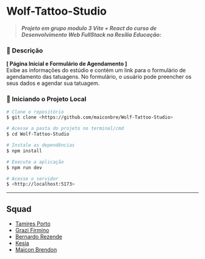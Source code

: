 # Wolf-Tattoo-Studio
> ***Projeto em grupo modulo 3 Vite + React do curso de Desenvolvimento Web FullStack na Resilia Educação:***

### 📑 Descrição

**[ Página Inicial e Formulário de Agendamento ]**\
Exibe as informações do estúdio e contém um link para o formulário de agendamento das tatuagens.
No formulário, o usuário pode preencher os seus dados e agendar sua tatuagem. 


### 🎲 Iniciando o Projeto Local

```bash
# Clone o repositório
$ git clone <https://github.com/maiconbre/Wolf-Tattoo-Studio>

# Acesse a pasta do projeto no terminal/cmd
$ cd Wolf-Tattoo-Studio

# Instale as dependências
$ npm install

# Execute a aplicação 
$ npm run dev

# Acesse o servidor
$ <http://localhost:5173>
```

---

## Squad
- [Tamires Porto](https://github.com/Tamiresporto/)
- [Grazi Firmino](https://github.com/GraziFirmino)
- [Bernardo Rezende](https://github.com/bedibe)
- [Kesia](https://github.com/kesia8)
- [Maicon Brendon](https://github.com/maiconbre)

 
